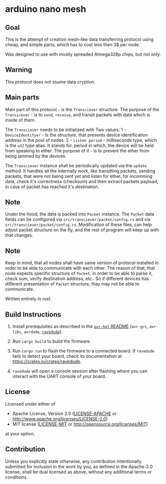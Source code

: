 arduino nano mesh
=================

## Goal
This is the attempt of creation mesh-like data transferring protocol
using cheap, and simple parts, which has to cost less then 3$ per node.

Was designed to use with mostly spreaded Atmega328p chips, but not only.

## Warning
This protocol does not ssume data cryption.

## Main parts
Main part of this protocol - is the `Transciever` structure.
The purpose of the `Transicever` - is to `send`, `receive`, and transit
packets with data which is inside of them.

The `Transciever` needs to be initialized with Two values:
   1 - `DeviceIdentifyer` - Is the structure, that presents device
   identification address in the pool of nodes.
   2 - `listen period` - milliseconds type, which is the `u32` type alias. It stands for,
   period in which, the device will be held from speaking to ether. The purpose of
   it - is to prevent the ether from being jammed by the devices.
       
The `Transciever` instance shall be periodically updated via
   the `update` method. It handles all the internally work, like
   transitting packets, sending packets, that were not being sent yet
   and listen for ether, for incomming data, check it's correctness (checksum)
   and then extract packets payload, in case of packet has reached it's
   destination.

## Note
Under the hood, the data is packed into `Packet` instance. The `Packet`
data fields can be configured via `src/transciever/packet/config.rs` and via
`src/transciever/packet/config.rs`. Modification of these files, can help
adjust packet structure on the fly, and the rest of program will keep up
with that changes.

## Note
Keep in mind, that all nodes shall have same version of protocol installed
in order to be able to communicate with each other. The reason of that, that
node expects specific structure of `Packet`, in order to be able
to parse it, check sum, verify destination address, etc..
So if different devices has different presentation of `Packet` structure,
thay may not be able to communicate.

Written entirely in rust.

## Build Instructions
1. Install prerequisites as described in the [`avr-hal` README] (`avr-gcc`, `avr-libc`, `avrdude`, [`ravedude`]).

2. Run `cargo build` to build the firmware.

3. Run `cargo run` to flash the firmware to a connected board.  If `ravedude`
   fails to detect your board, check its documentation at
   <https://crates.io/crates/ravedude>.

4. `ravedude` will open a console session after flashing where you can interact
   with the UART console of your board.

[`avr-hal` README]: https://github.com/Rahix/avr-hal#readme
[`ravedude`]: https://crates.io/crates/ravedude

## License
Licensed under either of

 - Apache License, Version 2.0
   ([LICENSE-APACHE](LICENSE-APACHE) or <http://www.apache.org/licenses/LICENSE-2.0>)
 - MIT license
   ([LICENSE-MIT](LICENSE-MIT) or <http://opensource.org/licenses/MIT>)

at your option.

## Contribution
Unless you explicitly state otherwise, any contribution intentionally submitted
for inclusion in the work by you, as defined in the Apache-2.0 license, shall
be dual licensed as above, without any additional terms or conditions.
